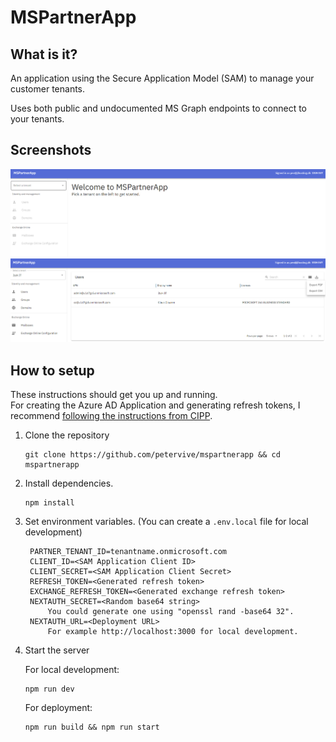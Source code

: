 # MSPartnerApp

## What is it?

An application using the Secure Application Model (SAM) to manage your customer tenants.

Uses both public and undocumented MS Graph endpoints to connect to your tenants.

## Screenshots

![Main view](/.github/screenshots/mainview.png)
![Users view](/.github/screenshots/usersview.png)

## How to setup

These instructions should get you up and running.  
For creating the Azure AD Application and generating refresh tokens, I recommend [following the instructions from CIPP](https://cipp.app/docs/user/gettingstarted/prerequisites/).

1. Clone the repository
   ```
   git clone https://github.com/petervive/mspartnerapp && cd mspartnerapp
   ```
2. Install dependencies.
   ```
   npm install
   ```
3. Set environment variables. (You can create a `.env.local` file for local development)
   ```
    PARTNER_TENANT_ID=tenantname.onmicrosoft.com
    CLIENT_ID=<SAM Application Client ID>
    CLIENT_SECRET=<SAM Application Client Secret>
    REFRESH_TOKEN=<Generated refresh token>
    EXCHANGE_REFRESH_TOKEN=<Generated exchange refresh token>
    NEXTAUTH_SECRET=<Random base64 string>
        You could generate one using "openssl rand -base64 32".
    NEXTAUTH_URL=<Deployment URL>
        For example http://localhost:3000 for local development.
   ```
4. Start the server

   For local development:

   ```
   npm run dev
   ```

   For deployment:

   ```
   npm run build && npm run start
   ```
